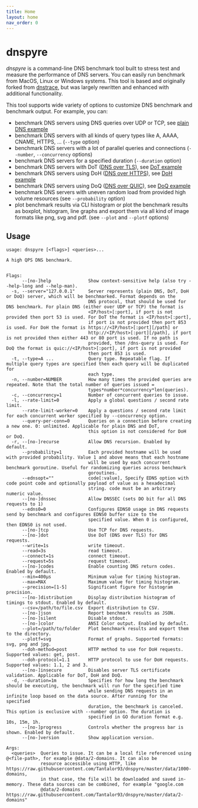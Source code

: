 ```yaml
---
title: Home
layout: home
nav_order: 0
---
```


# dnspyre

*dnspyre* is a command-line DNS benchmark tool built to stress test and measure the performance of DNS servers. You can easily run benchmark from MacOS, Linux or Windows systems.
This tool is based and originally forked from [dnstrace](https://github.com/redsift/dnstrace), but was largely rewritten and enhanced with additional functionality.

This tool supports wide variety of options to customize DNS benchmark and benchmark output. For example, you can:
* benchmark DNS servers using DNS queries over UDP or TCP, see [plain DNS example](plaindns.md)
* benchmark DNS servers with all kinds of query types like A, AAAA, CNAME, HTTPS, ... (`--type` option)
* benchmark DNS servers with a lot of parallel queries and connections (`--number`, `--concurrency` options)
* benchmark DNS servers for a specified duration (`--duration` option)
* benchmark DNS servers with DoT ([DNS over TLS](https://datatracker.ietf.org/doc/html/rfc7858)), see [DoT example](dot.md)
* benchmark DNS servers using DoH ([DNS over HTTPS](https://datatracker.ietf.org/doc/html/rfc8484)), see [DoH example](doh.md)
* benchmark DNS servers using DoQ ([DNS over QUIC](https://datatracker.ietf.org/doc/rfc9250/)), see [DoQ example](doq.md)
* benchmark DNS servers with uneven random load from provided high volume resources (see `--probability` option)
* plot benchmark results via CLI histogram or plot the benchmark results as boxplot, histogram, line graphs and export them via all kind of image formats like png, svg and pdf. (see `--plot` and `--plotf` options) 

## Usage

```
usage: dnspyre [<flags>] <queries>...

A high QPS DNS benchmark.


Flags:
      --[no-]help              Show context-sensitive help (also try --help-long and --help-man).
  -s, --server="127.0.0.1"     Server represents (plain DNS, DoT, DoH or DoQ) server, which will be benchmarked. Format depends on the
                               DNS protocol, that should be used for DNS benchmark. For plain DNS (either over UDP or TCP) the format is
                               <IP/host>[:port], if port is not provided then port 53 is used. For DoT the format is <IP/host>[:port],
                               if port is not provided then port 853 is used. For DoH the format is https://<IP/host>[:port][/path] or
                               http://<IP/host>[:port][/path], if port is not provided then either 443 or 80 port is used. If no path is
                               provided, then /dns-query is used. For DoQ the format is quic://<IP/host>[:port], if port is not provided
                               then port 853 is used.
  -t, --type=A ...             Query type. Repeatable flag. If multiple query types are specified then each query will be duplicated for
                               each type.
  -n, --number=NUMBER          How many times the provided queries are repeated. Note that the total number of queries issued =
                               types*number*concurrency*len(queries).
  -c, --concurrency=1          Number of concurrent queries to issue.
  -l, --rate-limit=0           Apply a global questions / second rate limit.
      --rate-limit-worker=0    Apply a questions / second rate limit for each concurrent worker specified by --concurrency option.
      --query-per-conn=0       Queries on a connection before creating a new one. 0: unlimited. Applicable for plain DNS and DoT,
                               this option is not considered for DoH or DoQ.
  -r, --[no-]recurse           Allow DNS recursion. Enabled by default.
      --probability=1          Each provided hostname will be used with provided probability. Value 1 and above means that each hostname
                               will be used by each concurrent benchmark goroutine. Useful for randomizing queries across benchmark
                               goroutines.
      --ednsopt=""             code[:value], Specify EDNS option with code point code and optionally payload of value as a hexadecimal
                               string. code must be an arbitrary numeric value.
      --[no-]dnssec            Allow DNSSEC (sets DO bit for all DNS requests to 1)
      --edns0=0                Configures EDNS0 usage in DNS requests send by benchmark and configures EDNS0 buffer size to the
                               specified value. When 0 is configured, then EDNS0 is not used.
      --[no-]tcp               Use TCP for DNS requests.
      --[no-]dot               Use DoT (DNS over TLS) for DNS requests.
      --write=1s               write timeout.
      --read=3s                read timeout.
      --connect=1s             connect timeout.
      --request=5s             request timeout.
      --[no-]codes             Enable counting DNS return codes. Enabled by default.
      --min=400µs              Minimum value for timing histogram.
      --max=MAX                Maximum value for timing histogram.
      --precision=[1-5]        Significant figure for histogram precision.
      --[no-]distribution      Display distribution histogram of timings to stdout. Enabled by default.
      --csv=/path/to/file.csv  Export distribution to CSV.
      --[no-]json              Report benchmark results as JSON.
      --[no-]silent            Disable stdout.
      --[no-]color             ANSI Color output. Enabled by default.
      --plot=/path/to/folder   Plot benchmark results and export them to the directory.
      --plotf=svg              Format of graphs. Supported formats: svg, png and jpg.
      --doh-method=post        HTTP method to use for DoH requests. Supported values: get, post.
      --doh-protocol=1.1       HTTP protocol to use for DoH requests. Supported values: 1.1, 2 and 3.
      --[no-]insecure          Disables server TLS certificate validation. Applicable for DoT, DoH and DoQ.
  -d, --duration=1m            Specifies for how long the benchmark should be executing, the benchmark will run for the specified time
                               while sending DNS requests in an infinite loop based on the data source. After running for the specified
                               duration, the benchmark is canceled. This option is exclusive with --number option. The duration is
                               specified in GO duration format e.g. 10s, 15m, 1h.
      --[no-]progress          Controls whether the progress bar is shown. Enabled by default.
      --[no-]version           Show application version.

Args:
  <queries>  Queries to issue. It can be a local file referenced using @<file-path>, for example @data/2-domains. It can also be
             resource accessible using HTTP, like https://raw.githubusercontent.com/Tantalor93/dnspyre/master/data/1000-domains,
             in that case, the file will be downloaded and saved in-memory. These data sources can be combined, for example "google.com
             @data/2-domains https://raw.githubusercontent.com/Tantalor93/dnspyre/master/data/2-domains"
```
